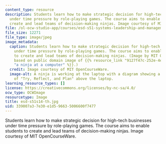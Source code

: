 ```yaml
---
content_type: resource
description: Students learn how to make strategic decision for high-tech businesses
  under time pressure by role-playing games. The course aims to enable students to
  create and lead teams of decision-making ninjas. Image courtesy of MIT OpenCourseWare.
file: /ol-ocw-studio-app/courses/esd-s51-systems-leadership-and-management-praxis-summer-2014/339007a37e30e1d596635006600f7477_esd-s51s14-th.jpg
file_size: 12271
file_type: image/jpeg
image_metadata:
  caption: Students learn how to make strategic decision for high-tech businesses
    under time pressure by role-playing games. The course aims to enable students
    to create and lead teams of decision-making ninjas. (Image by MIT OpenCourseWare,
    based on public domain image of {{% resource_link "9127f47c-252e-4e84-ab38-de7b954b2c68"
    "a ninja at a computer" %}}.)
  credit: Image courtesy of MIT OpenCourseWare.
  image-alt: A ninja is working at the laptop with a diagram showing a feedback loop
    of "Try, Reflect, and Plan" above the laptop.
learning_resource_types: []
license: https://creativecommons.org/licenses/by-nc-sa/4.0/
ocw_type: OCWImage
resourcetype: Image
title: esd-s51s14-th.jpg
uid: 339007a3-7e30-e1d5-9663-5006600f7477
---
```

Students learn how to make strategic decision for high-tech businesses under time pressure by role-playing games. The course aims to enable students to create and lead teams of decision-making ninjas. Image courtesy of MIT OpenCourseWare.